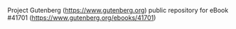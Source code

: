 Project Gutenberg (https://www.gutenberg.org) public repository for eBook #41701 (https://www.gutenberg.org/ebooks/41701)
